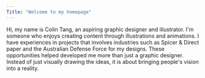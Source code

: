 ```yaml
---
Title: "Welcome to my homepage"
---
```

Hi, my name is Colin Tang, an aspiring graphic designer and illustrator.
I'm someone who enjoys creating content through illustrations and animations.
I have experiences in projects that involves industries such as Spicer & Direct paper and the Australian Defense Force for my designs.
These opportunities helped developed me more than just a graphic designer. Instead of just visually drawing the ideas, it is about bringing people's vision into a reality.
